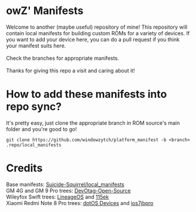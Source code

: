 # owZ' Manifests
Welcome to another (maybe useful) repository of mine! This repository will contain local manifests for building custom ROMs for a variety of devices. If you want to add your device here, you can do a pull request if you think your manifest suits here.
</br></br>
Check the branches for appropriate manifests.
</br></br>
Thanks for giving this repo a visit and caring about it!

# How to add these manifests into repo sync?
It's pretty easy, just clone the appropriate branch in ROM source's main folder and you're good to go!
```
git clone https://github.com/windowzytch/platform_manifest -b <branch> .repo/local_manifests
```

# Credits
Base manifests: <a href="https://github.com/Suicide-Squirrel/local_manifests">Suicide-Squirrel/local_manifests</a>
</br>
GM 4G and GM 9 Pro trees: <a href="https://github.com/DevOtag-Open-Source">DevOtag-Open-Source</a>
</br>
Wileyfox Swift trees: <a href="https://github.com/LineageOS">LineageOS</a> and <a href="https://github.com/115ek">115ek</a>
</br>
Xiaomi Redmi Note 8 Pro trees: <a href="https://github.com/dotOS-Devices">dotOS Devices</a> and <a href="https://github.com/ios7jbpro">ios7jbpro</a>

